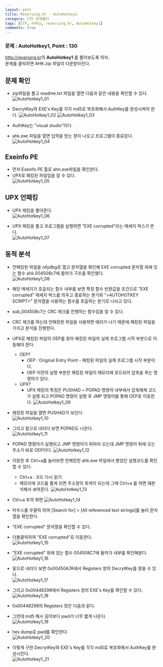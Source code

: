 ```yaml
---
layout: post
title: Reversing.kr - AutoHotkey1
category: CTF 문제풀이
tags: [CTF, 리버싱, reversing.kr, AutoHotkey1]
comments: true
---
```

### 문제 : AutoHotkey1, Point : 130
<http://reversing.kr>의 **AutoHotkey1** 를 풀어보도록 하자.  
문제를 클릭하면 AHK.zip 파일이 다운받아진다.

## 문제 확인
- zip파일을 풀고 readme.txt 파일을 열면 다음과 같은 내용을 확인할 수 있다.
![AutoHotkey1_01](https://user-images.githubusercontent.com/41509536/88932271-d35b1a80-d2b8-11ea-9bfd-ee2dc266b25a.png)  

- DecrytKey와 EXE's Key를 각각 md5로 복호화해서 AuthKey를 완성시켜야 한다.
![AutoHotkey1_02](https://user-images.githubusercontent.com/41509536/88932274-d48c4780-d2b8-11ea-9b1b-d1616f2cf02f.jpg)
![AutoHotkey1_03](https://user-images.githubusercontent.com/41509536/88932277-d524de00-d2b8-11ea-836e-08a9bddfa18a.jpg)  
- AuthKey는 "visual studio"이다.
- ahk.exe 파일을 열면 입력을 받는 창이 나오고 프로그램이 종료된다.  
![AutoHotkey1_04](https://user-images.githubusercontent.com/41509536/88932279-d5bd7480-d2b8-11ea-9832-789925ddbf73.png)

## Exeinfo PE
- 먼저 Exeinfo PE 툴로 ahn.exe파일을 확인한다.
- UPX로 패킹된 파일임을 알 수 있다.  
![AutoHotkey1_05](https://user-images.githubusercontent.com/41509536/88932281-d5bd7480-d2b8-11ea-9c3b-271455d697ad.jpg)  

## UPX 언패킹
- UPX 패킹을 풀어준다.  
![AutoHotkey1_06](https://user-images.githubusercontent.com/41509536/88932283-d6560b00-d2b8-11ea-9959-04a799e1aa6d.jpg)  

- UPX 패킹을 풀고 프로그램을 실행하면 "EXE corrupted"라는 메세지 박스가 뜬다.  
![AutoHotkey1_07](https://user-images.githubusercontent.com/41509536/88932286-d6eea180-d2b8-11ea-8fb5-f7083f2acd65.png)  

## 동적 분석
- 언패킹한 파일을 ollydbg로 열고 문자열을 확인해 EXE corrupted 문자열 위에 있는 함수 ahk.004508c7에 들어가 구조를 확인했다.  
![AutoHotkey1_08](https://user-images.githubusercontent.com/41509536/88932288-d6eea180-d2b8-11ea-9edd-b5f0c4eda914.jpg)  

- 해당 메세지가 호출되는 함수 내부를 보면 특정 함수 반환값을 조건으로 "EXE corrupted" 메세지 박스를 띄우고 종료하는 분기와 ">AUTOHOTKEY SCRIPT<" 문자열을 사용하는 함수를 호출하는 분기로 나뉘고 있다.
- sub_004508c7는 CRC 체크를 진행하는 함수임을 알 수 있다.
- CRC 체크를 하는데 언패킹한 파일을 사용하면 에러가 나기 때문에 패킹된 파일을 가지고 분석을 진행한다.  

- UPX로 패킹된 파일의 OEP를 찾아 패킹된 파일의 실제 프로그램 시작 부분으로 이동해야 한다.
  - OEP?
    - OEP : Original Entry Point - 패킹된 파일의 실제 프로그램 시작 부분이다.
    - OEP 이전의 실행 부분은 패킹된 파일이 메모리에 로드되어 압축을 푸는 명령어가 있다.
  - UPX?
    - UPX 패킹의 특징은 PUSHAD ~ POPAD 명령어 내부에서 압축해제 코드가 실행 되고 POPAD 명령어 실행 후 JMP 명령어를 통해 OEP로 이동한다.
    ![AutoHotkey1_09](https://user-images.githubusercontent.com/41509536/88932292-d7873800-d2b8-11ea-94c8-d7d7eeebda67.png)  

- 패킹된 파일을 열면 PUSHAD가 보인다.  
![AutoHotkey1_10](https://user-images.githubusercontent.com/41509536/88932293-d81fce80-d2b8-11ea-9160-87aacb61c19a.jpg)  

- 그리고 밑으로 내리다 보면 POPAD도 나온다.  
![AutoHotkey1_11](https://user-images.githubusercontent.com/41509536/88932294-d8b86500-d2b8-11ea-9265-896bea71e0e9.jpg)  

- POPAD 명령어가 실행되고 JMP 명령어가 뒤따라 오는데 JMP 명령어 뒤에 오는 주소가 바로 OEP이다.
![AutoHotkey1_12](https://user-images.githubusercontent.com/41509536/88932297-d950fb80-d2b8-11ea-8a59-bcefa6d3ce03.jpg)  

- 이동한 후 Ctrl+a를 눌러보면 언패킹한 ahk.exe 파일에서 봤었던 실행코드를 확인 할 수 있다.
  - Ctrl+a : 코드 다시 읽기
  - 메모리에 코드를 풀게 되면 주소창이 회색이 되는데 그때 Ctrl+a 를 하면 재분석해서 보여준다.
![AutoHotkey1_13](https://user-images.githubusercontent.com/41509536/88932300-d9e99200-d2b8-11ea-8c57-063833e9918d.jpg)  
- Ctrl+a 후의 화면
![AutoHotkey1_14](https://user-images.githubusercontent.com/41509536/88932305-db1abf00-d2b8-11ea-9692-3d519e2a2629.jpg)  

- 마우스를 우클릭 하여 [Search for] > [All referenced text strings]를 눌러 문자열을 확인한다.
- "EXE corrupted" 문자열을 확인할 수 있다.
- 더블클릭하여 "EXE corrupted"로 이동한다.  
![AutoHotkey1_15](https://user-images.githubusercontent.com/41509536/88932306-dbb35580-d2b8-11ea-9071-c5445f43df76.jpg)  

- "EXE corrupted" 위에 있는 함수 004508C7에 들어가 내부를 확인해본다.  
![AutoHotkey1_16](https://user-images.githubusercontent.com/41509536/88932308-dbb35580-d2b8-11ea-9def-0066026e3a9d.jpg)   

- 밑으로 내리다 보면 0x00450A7A에서 Registers 창의 DecrytKey를 찾을 수 있다.  
![AutoHotkey1_17](https://user-images.githubusercontent.com/41509536/88932310-dc4bec00-d2b8-11ea-9eac-58afb4a8fad6.jpg)   

- 그리고 0x00448298에서 Registers 창의 EXE's Key를 확인할 수 있다.  
![AutoHotkey1_18](https://user-images.githubusercontent.com/41509536/88932312-dce48280-d2b8-11ea-82e1-eeeda3bb980c.jpg)  

- 0x00448298의 Registers 창은 다음과 같다.
- 그런데 md5 해시 길이보다 pwd가 너무 짧게 나온다.  
![AutoHotkey1_19](https://user-images.githubusercontent.com/41509536/88932313-dd7d1900-d2b8-11ea-9426-585a450fea02.jpg)  

- hex dump로 pwd를 확인한다.  
![AutoHotkey1_20](https://user-images.githubusercontent.com/41509536/88932315-dd7d1900-d2b8-11ea-8f39-79665ddd36e1.jpg)  

- 이렇게 구한 DecrytKey와 EXE's Key를 각각 md5로 복호화해서 AuthKey를 완성시킨다.  
![AutoHotkey1_21](https://user-images.githubusercontent.com/41509536/88932316-de15af80-d2b8-11ea-8ede-e5a5328919d1.jpg)
